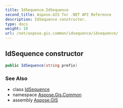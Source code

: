 ```yaml
---
title: IdSequence.IdSequence
second_title: Aspose.GIS for .NET API Reference
description: IdSequence constructor. 
type: docs
weight: 10
url: /net/aspose.gis.common/idsequence/idsequence/
---
```

## IdSequence constructor

```csharp
public IdSequence(string prefix)
```

### See Also

* class [IdSequence](../)
* namespace [Aspose.Gis.Common](../../idsequence/)
* assembly [Aspose.GIS](../../../)


